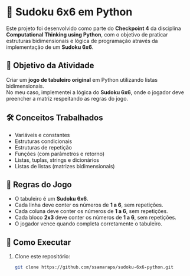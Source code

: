 # 🧩 Sudoku 6x6 em Python

Este projeto foi desenvolvido como parte do **Checkpoint 4** da disciplina **Computational Thinking using Python**, com o objetivo de praticar estruturas bidimensionais e lógica de programação através da implementação de um **Sudoku 6x6**.

## 📌 Objetivo da Atividade
Criar um **jogo de tabuleiro original** em Python utilizando listas bidimensionais.  
No meu caso, implementei a lógica do **Sudoku 6x6**, onde o jogador deve preencher a matriz respeitando as regras do jogo.

## 🛠️ Conceitos Trabalhados
- Variáveis e constantes  
- Estruturas condicionais  
- Estruturas de repetição  
- Funções (com parâmetros e retorno)  
- Listas, tuplas, strings e dicionários  
- Listas de listas (matrizes bidimensionais)  

## 📖 Regras do Jogo
- O tabuleiro é um **Sudoku 6x6**.  
- Cada linha deve conter os números de **1 a 6**, sem repetições.  
- Cada coluna deve conter os números de **1 a 6**, sem repetições.  
- Cada bloco **2x3** deve conter os números de **1 a 6**, sem repetições.  
- O jogador vence quando completa corretamente o tabuleiro.  

## 🚀 Como Executar
1. Clone este repositório:
   ```bash
   git clone https://github.com/ssamaraps/sudoku-6x6-python.git
